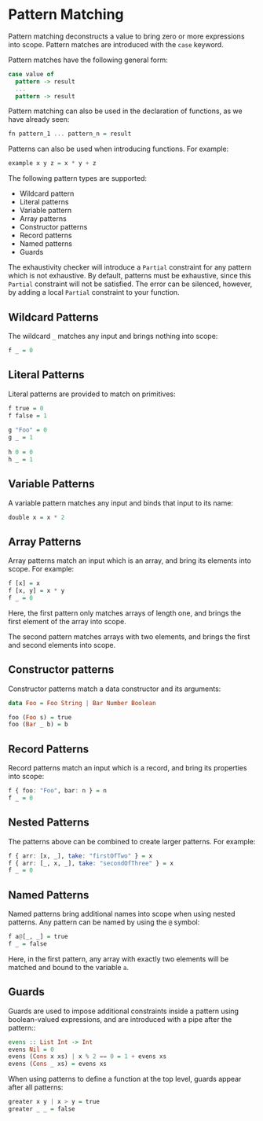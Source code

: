 # Pattern Matching

Pattern matching deconstructs a value to bring zero or more expressions into scope. Pattern matches are introduced with the `case` keyword.

Pattern matches have the following general form:

```purescript
case value of
  pattern -> result
  ...
  pattern -> result
```

Pattern matching can also be used in the declaration of functions, as we have already seen:

```purescript
fn pattern_1 ... pattern_n = result
```

Patterns can also be used when introducing functions. For example:

```purescript
example x y z = x * y + z
```

The following pattern types are supported:

- Wildcard pattern
- Literal patterns
- Variable pattern
- Array patterns
- Constructor patterns
- Record patterns
- Named patterns
- Guards

The exhaustivity checker will introduce a `Partial` constraint for any pattern which is not exhaustive. 
By default, patterns must be exhaustive, since this `Partial` constraint will not be satisfied. The error can be silenced, however, by adding a local `Partial` constraint to your function.

Wildcard Patterns
-----------------

The wildcard `_` matches any input and brings nothing into scope:

```purescript
f _ = 0
```
      
Literal Patterns
----------------

Literal patterns are provided to match on primitives:

```purescript
f true = 0
f false = 1
    
g "Foo" = 0
g _ = 1
  
h 0 = 0
h _ = 1
```

Variable Patterns
-----------------

A variable pattern matches any input and binds that input to its name:

```purescript
double x = x * 2
```

Array Patterns
--------------

Array patterns match an input which is an array, and bring its elements into scope. For example:

```purescript
f [x] = x
f [x, y] = x * y
f _ = 0
```

Here, the first pattern only matches arrays of length one, and brings the first element of the array into scope.

The second pattern matches arrays with two elements, and brings the first and second elements into scope.

Constructor patterns
--------------------

Constructor patterns match a data constructor and its arguments:

```purescript
data Foo = Foo String | Bar Number Boolean

foo (Foo s) = true
foo (Bar _ b) = b
```

Record Patterns
---------------

Record patterns match an input which is a record, and bring its properties into scope:

```purescript
f { foo: "Foo", bar: n } = n
f _ = 0
```

Nested Patterns
---------------

The patterns above can be combined to create larger patterns. For example:

```purescript
f { arr: [x, _], take: "firstOfTwo" } = x
f { arr: [_, x, _], take: "secondOfThree" } = x
f _ = 0
```

Named Patterns
--------------

Named patterns bring additional names into scope when using nested patterns. Any pattern can be named by using the ``@`` symbol:

```purescript
f a@[_, _] = true
f _ = false
```
     
Here, in the first pattern, any array with exactly two elements will be matched and bound to the variable `a`.

Guards
------

Guards are used to impose additional constraints inside a pattern using boolean-valued expressions, and are introduced with a pipe after the pattern::

```purescript
evens :: List Int -> Int
evens Nil = 0
evens (Cons x xs) | x % 2 == 0 = 1 + evens xs
evens (Cons _ xs) = evens xs
```

When using patterns to define a function at the top level, guards appear after all patterns:

```purescript
greater x y | x > y = true
greater _ _ = false
```
